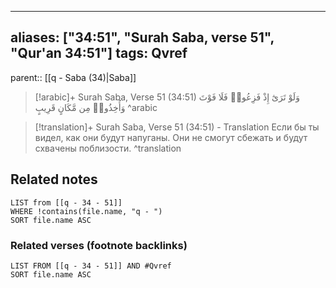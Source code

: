
---
aliases: ["34:51", "Surah Saba, verse 51", "Qur'an 34:51"]
tags: Qvref
---

parent:: [[q - Saba (34)|Saba]]

> [!arabic]+ Surah Saba, Verse 51 (34:51)
> <span class="quran-arabic">وَلَوْ تَرَىٰٓ إِذْ فَزِعُوا۟ فَلَا فَوْتَ وَأُخِذُوا۟ مِن مَّكَانٍ قَرِيبٍ</span>
^arabic

> [!translation]+ Surah Saba, Verse 51 (34:51) - Translation
> Если бы ты видел, как они будут напуганы. Они не смогут сбежать и будут схвачены поблизости.
^translation



## Related notes
```dataview
LIST from [[q - 34 - 51]]
WHERE !contains(file.name, "q - ")
SORT file.name ASC
```

### Related verses (footnote backlinks)
```dataview
LIST FROM [[q - 34 - 51]] AND #Qvref
SORT file.name ASC
```

